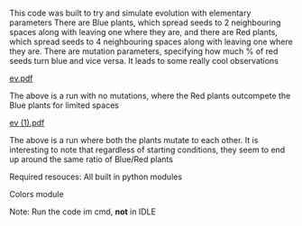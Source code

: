 This code was built to try and simulate evolution with elementary parameters
There are Blue plants, which spread seeds to 2 neighbouring spaces along with leaving one where they are,
and there are Red plants, which spread seeds to 4 neighbouring spaces along with leaving one where they are.
There are mutation parameters, specifying how much % of red seeds turn blue and vice versa.
It leads to some really cool observations

[ev.pdf](https://github.com/user-attachments/files/16735244/ev.pdf)

The above is a run with no mutations, where the Red plants outcompete the Blue plants for limited spaces


[ev (1).pdf](https://github.com/user-attachments/files/16735245/ev.1.pdf)

The above is a run where both the plants mutate to each other.
It is interesting to note that regardless of starting conditions, they seem to end up around the same ratio of Blue/Red plants


Required resouces:
All built in python modules

Colors module

Note:
Run the code im cmd, **not** in IDLE 
